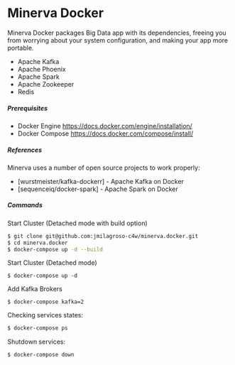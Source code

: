# Minerva Docker

Minerva Docker packages Big Data app with its dependencies, freeing you from worrying about your system configuration, and making your app more portable.

  - Apache Kafka
  - Apache Phoenix
  - Apache Spark
  - Apache Zookeeper 
  - Redis

##### Prerequisites

* Docker Engine https://docs.docker.com/engine/installation/
* Docker Compose https://docs.docker.com/compose/install/

##### References
Minerva uses a number of open source projects to work properly:

* [wurstmeister/kafka-dockerr] - Apache Kafka on Docker
* [sequenceiq/docker-spark]    - Apache Spark on Docker

##### Commands

Start Cluster (Detached mode with build option)
```sh
$ git clone git@github.com:jmilagroso-c4w/minerva.docker.git
$ cd minerva.docker
$ docker-compose up -d --build
```
Start Cluster (Detached mode)
```
$ docker-compose up -d
```

Add Kafka Brokers
```
$ docker-compose kafka=2
```

Checking services states:

```sh
$ docker-compose ps
```

Shutdown services:

```sh
$ docker-compose down
```

